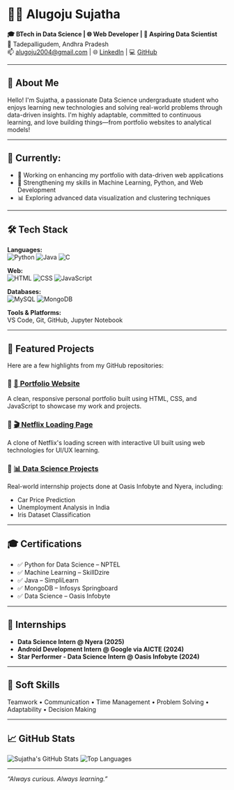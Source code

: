 # 👩‍💻 Alugoju Sujatha

**🎓 BTech in Data Science | 🌐 Web Developer | 🤖 Aspiring Data Scientist**  
📍 Tadepalligudem, Andhra Pradesh  
📫 [alugoju2004@gmail.com](mailto:alugoju2004@gmail.com) | 🌐 [LinkedIn](https://linkedin.com/in/sujatha-alugoju-3a05b2280) | 💻 [GitHub](https://github.com/Sujatha2108)

---

## 🌟 About Me

Hello! I'm Sujatha, a passionate Data Science undergraduate student who enjoys learning new technologies and solving real-world problems through data-driven insights. I'm highly adaptable, committed to continuous learning, and love building things—from portfolio websites to analytical models!

---

## 💼 Currently:

- 🔭 Working on enhancing my portfolio with data-driven web applications
- 🎯 Strengthening my skills in Machine Learning, Python, and Web Development
- 📊 Exploring advanced data visualization and clustering techniques

---

## 🛠️ Tech Stack

**Languages:**  
![Python](https://img.shields.io/badge/Python-3776AB?style=flat-square&logo=python&logoColor=white)
![Java](https://img.shields.io/badge/Java-ED8B00?style=flat-square&logo=java&logoColor=white)
![C](https://img.shields.io/badge/C-00599C?style=flat-square&logo=c&logoColor=white)

**Web:**  
![HTML](https://img.shields.io/badge/HTML5-E34F26?style=flat-square&logo=html5&logoColor=white)
![CSS](https://img.shields.io/badge/CSS3-1572B6?style=flat-square&logo=css3&logoColor=white)
![JavaScript](https://img.shields.io/badge/JavaScript-F7DF1E?style=flat-square&logo=javascript&logoColor=black)

**Databases:**  
![MySQL](https://img.shields.io/badge/MySQL-4479A1?style=flat-square&logo=mysql&logoColor=white)
![MongoDB](https://img.shields.io/badge/MongoDB-47A248?style=flat-square&logo=mongodb&logoColor=white)

**Tools & Platforms:**  
VS Code, Git, GitHub, Jupyter Notebook

---

## 📌 Featured Projects

Here are a few highlights from my GitHub repositories:

### 🔹 [🎯 Portfolio Website](https://github.com/Sujatha2108/Portfolio)
A clean, responsive personal portfolio built using HTML, CSS, and JavaScript to showcase my work and projects.

### 🔹 [🎬 Netflix Loading Page](https://github.com/Sujatha2108/Netflix-Clone)
A clone of Netflix's loading screen with interactive UI built using web technologies for UI/UX learning.

### 🔹 [📊 Data Science Projects](https://github.com/Sujatha2108?tab=repositories&q=data+science)
Real-world internship projects done at Oasis Infobyte and Nyera, including:
- Car Price Prediction
- Unemployment Analysis in India
- Iris Dataset Classification

---

## 🎓 Certifications

- ✅ Python for Data Science – NPTEL  
- ✅ Machine Learning – SkillDzire  
- ✅ Java – SimpliLearn  
- ✅ MongoDB – Infosys Springboard  
- ✅ Data Science – Oasis Infobyte

---

## 🚀 Internships

- **Data Science Intern @ Nyera (2025)**  
- **Android Development Intern @ Google via AICTE (2024)**  
- **Star Performer - Data Science Intern @ Oasis Infobyte (2024)**

---

## 🧠 Soft Skills

Teamwork • Communication • Time Management • Problem Solving • Adaptability • Decision Making

---

## 📈 GitHub Stats

![Sujatha's GitHub Stats](https://github-readme-stats.vercel.app/api?username=Sujatha2108&show_icons=true&theme=radical)
![Top Languages](https://github-readme-stats.vercel.app/api/top-langs/?username=Sujatha2108&layout=compact&theme=radical)

---

_“Always curious. Always learning.”_

